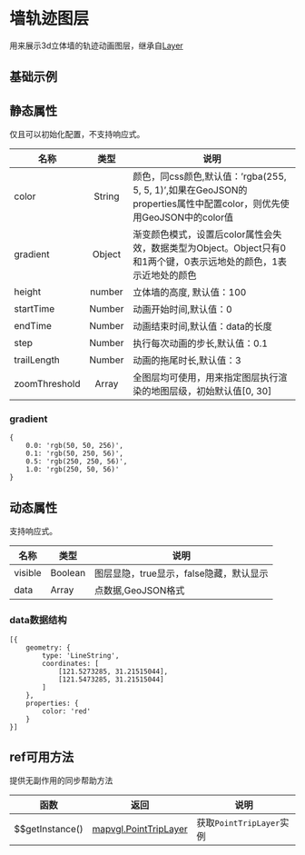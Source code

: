 # 墙轨迹图层
用来展示3d立体墙的轨迹动画图层，继承自[Layer](https://mapv.baidu.com/gl/docs/Layer.html)

## 基础示例

<vuep template="#example"></vuep>

<script v-pre type="text/x-template" id="example">

  <template>
    <div class="bmap-page-container">
      <el-bmap vid="bmapDemo" :tilt="60" :heading="0" :zoom="zoom" :center="center" class="bmap-demo">
        <el-bmapv-view>
            <el-bmapv-wall-trip-layer :height="1000" :step="0.01" :data="data"></el-bmapv-wall-trip-layer>
        </el-bmapv-view>
      </el-bmap>
    </div>
  </template>

  <style>
    .bmap-demo {
      height: 300px;
    }
  </style>

  <script>
  
    module.exports = {
      name: 'bmap-page',
      data() {
        
        return {
          count: 1,
          zoom: 14,
          center: [121.5273285, 31.21515044],
          data: [{
              geometry: {
                  type: 'LineString',
                  coordinates: [
                    [121.5273285, 31.21515044],
                    [121.5473285, 31.21515044]
                  ],
              },
              properties: {
                color: 'green'
              }
          }]
        };
      },
      mounted(){
      },
      methods: {
      }
    };
  </script>

</script>


## 静态属性
仅且可以初始化配置，不支持响应式。

名称 | 类型 | 说明
---|:---:|---
color | String | 颜色，同css颜色,默认值：’rgba(255, 5, 5, 1)’,如果在GeoJSON的properties属性中配置color，则优先使用GeoJSON中的color值
gradient | Object | 渐变颜色模式，设置后color属性会失效，数据类型为Object。Object只有0和1两个键，0表示远地处的颜色，1表示近地处的颜色
height | number | 立体墙的高度, 默认值：100
startTime | Number | 动画开始时间,默认值：0
endTime | Number | 动画结束时间,默认值：data的长度
step | Number | 执行每次动画的步长,默认值：0.1
trailLength | Number | 动画的拖尾时长,默认值：3
zoomThreshold | Array | 全图层均可使用，用来指定图层执行渲染的地图层级，初始默认值[0, 30]

### gradient
```
{
    0.0: 'rgb(50, 50, 256)',
    0.1: 'rgb(50, 250, 56)',
    0.5: 'rgb(250, 250, 56)',
    1.0: 'rgb(250, 50, 56)'
}
```

## 动态属性
支持响应式。

名称 | 类型 | 说明
---|---|---|
visible | Boolean | 图层显隐，true显示，false隐藏，默认显示
data | Array  | 点数据,GeoJSON格式
                         
### data数据结构
```
[{
    geometry: {
        type: 'LineString',
        coordinates: [
            [121.5273285, 31.21515044],
            [121.5473285, 31.21515044]
        ]
    },
    properties: {
        color: 'red'
    }
}]
```

## ref可用方法
提供无副作用的同步帮助方法

函数 | 返回 | 说明
---|---|---|
$$getInstance() | [mapvgl.PointTripLayer](https://mapv.baidu.com/gl/docs/PointTripLayer.html) | 获取`PointTripLayer`实例
